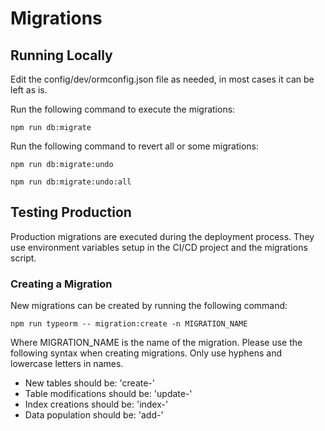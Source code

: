 # Migrations

## Running Locally

Edit the config/dev/ormconfig.json file as needed, in most cases it can be left as is.

Run the following command to execute the migrations:

```
npm run db:migrate
```

Run the following command to revert all or some migrations:

```
npm run db:migrate:undo
```

```
npm run db:migrate:undo:all
```

## Testing Production

Production migrations are executed during the deployment process.
They use environment variables setup in the CI/CD project and the
migrations script.

### Creating a Migration

New migrations can be created by running the following command:

```
npm run typeorm -- migration:create -n MIGRATION_NAME
```

Where MIGRATION_NAME is the name of the migration. Please use the following syntax when creating migrations. Only use hyphens and lowercase letters in names.

- New tables should be: 'create-<tablename>'
- Table modifications should be: 'update-<tablename>'
- Index creations should be: 'index-<tablename>'
- Data population should be: 'add-<tablename>'
